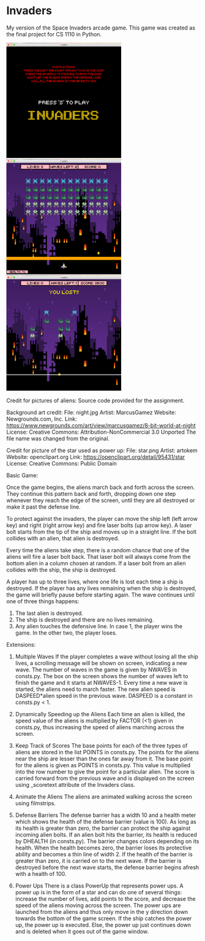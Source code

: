 # Invaders

My version of the Space Invaders arcade game. This game was created as the final project for CS 1110 in Python.

<img src = "Welcome Screen.png" height = "300" width = "300"/>
<img src = "Game Play.png" height = "300" width = "300"/>
<img src = "Game End.png" height = "300" width = "300"/>

Credit for pictures of aliens:
Source code provided for the assignment.

Background art credit: 
File: night.jpg
Artist: MarcusGamez
Website: Newgrounds.com, Inc.
Link: https://www.newgrounds.com/art/view/marcusgamez/8-bit-world-at-night
License: Creative Commons: Attribution-NonCommercial 3.0 Unported
The file name was changed from the original.

Credit for picture of the star used as power up:
File: star.png
Artist: artokem 
Website: openclipart.org 
Link: https://openclipart.org/detail/95431/star
License: Creative Commons: Public Domain

Basic Game:

Once the game begins, the aliens march back and forth across the screen. They continue this pattern back and forth, dropping down one step whenever they reach the edge of the screen, until they are all destroyed or make it past the defense line. 

To protect against the invaders, the player can move the ship left (left arrow key) and right (right arrow key) and fire laser bolts (up arrow key). A laser bolt starts from the tip of the ship and moves up in a straight line. If the bolt collides with an alien, that alien is destroyed.

Every time the aliens take step, there is a random chance that one of the aliens will fire a laser bolt back. That laser bolt will always come from the bottom alien in a column chosen at random. If a laser bolt from an alien collides with the ship, the ship is destroyed.

A player has up to three lives, where one life is lost each time a ship is destroyed. If the player has any lives remaining when the ship is destroyed, the game will briefly pause before starting again. The wave continues until one of three things happens:

1. The last alien is destroyed.
2. The ship is destroyed and there are no lives remaining.
3. Any alien touches the defensive line.
In case 1, the player wins the game. In the other two, the player loses.

Extensions:

1. Multiple Waves
If the player completes a wave without losing all the ship lives, a scrolling message will be shown on screen, indicating a new wave. The number of waves in the game is given by NWAVES in consts.py. The box on the screen shows the number of waves left to finish the game and it starts at NWAVES-1. Every time a new wave is started, the aliens need to march faster. The new alien speed is DASPEED*alien speed in the previous wave. DASPEED is a constant in consts.py < 1.

2. Dynamically Speeding up the Aliens
Each time an alien is killed, the speed value of the aliens is multiplied by FACTOR (<1) given in consts.py, thus increasing the speed of aliens marching across the screen. 

3. Keep Track of Scores
The base points for each of the three types of aliens are stored in the list POINTS in consts.py. The points for the aliens near the ship are lesser than the ones far away from it. The base point for the aliens is given as POINTS in consts.py. This value is multiplied into the row number to give the point for a particular alien. The score is carried forward from the previous wave and is displayed on the screen using _scoretext attribute of the Invaders class. 

4. Animate the Aliens
The aliens are animated walking across the screen using filmstrips. 

5. Defense Barriers
The defense barrier has a width 10 and a health meter which shows the health of the defense barrier (value is 100). As long as its health is greater than zero, the barrier can protect the ship against incoming alien bolts. If an alien bolt hits the barrier, its health is reduced by DHEALTH (in consts.py). The barrier changes colors depending on its health. When the health becomes zero, the barrier loses its protective ability and becomes a thin line of width 2. If the health of the barrier is greater than zero, it is carried on to the next wave. If the barrier is destroyed before the next wave starts, the defense barrier begins afresh with a health of 100.

6. Power Ups
There is a class PowerUp that represents power ups. A power up is in the form of a star and can do one of several things: increase the number of lives, add points to the score, and decrease the speed of the aliens moving across the screen. The power ups are launched from the aliens and thus only move in the y direction down towards the bottom of the game screen. If the ship catches the power up, the power up is executed. Else, the power up just continues down and is deleted when it goes out of the game window.  

